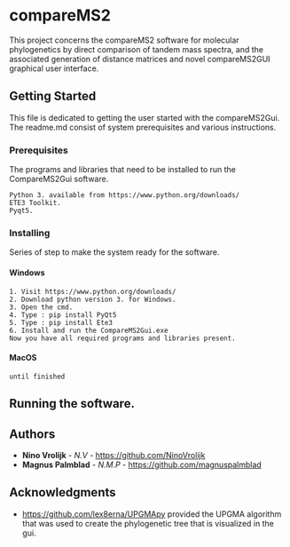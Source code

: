 # compareMS2

This project concerns the compareMS2 software for molecular phylogenetics by direct comparison of tandem mass spectra, and the associated generation of distance matrices and novel compareMS2GUI graphical user interface.

## Getting Started

This file is dedicated to getting the user started with the compareMS2Gui. The readme.md consist of system prerequisites and various instructions.

### Prerequisites

The programs and libraries that need to be installed to run the CompareMS2Gui software.

```
Python 3. available from https://www.python.org/downloads/
ETE3 Toolkit.
Pyqt5.
```

### Installing
Series of step to make the system ready for the software.

#### Windows
```
1. Visit https://www.python.org/downloads/
2. Download python version 3. for Windows.
3. Open the cmd.
4. Type : pip install PyQt5
5. Type : pip install Ete3
6. Install and run the CompareMS2Gui.exe
Now you have all required programs and libraries present.
```

#### MacOS
```
until finished
```

## Running the software.

## Authors

* **Nino Vrolijk** - *N.V* - https://github.com/NinoVrolijk
* **Magnus Palmblad** - *N.M.P* - https://github.com/magnuspalmblad

## Acknowledgments

* https://github.com/lex8erna/UPGMApy provided the UPGMA algorithm that was used to create the phylogenetic tree that is visualized in the gui.
